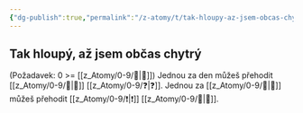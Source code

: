 ```yaml
---
{"dg-publish":true,"permalink":"/z-atomy/t/tak-hloupy-az-jsem-obcas-chytry/"}
---
```


## Tak hloupý, až jsem občas chytrý
(Požadavek: 0 >= [[z_Atomy/0-9/📖\|📖]]) Jednou za den můžeš přehodit [[z_Atomy/0-9/📖\|📖]] [[z_Atomy/0-9/❓\|❓]]. 
Jednou za [[z_Atomy/0-9/🔋\|🔋]]  můžeš přehodit [[z_Atomy/0-9/❗\|❗]] [[z_Atomy/0-9/🧠\|🧠]].